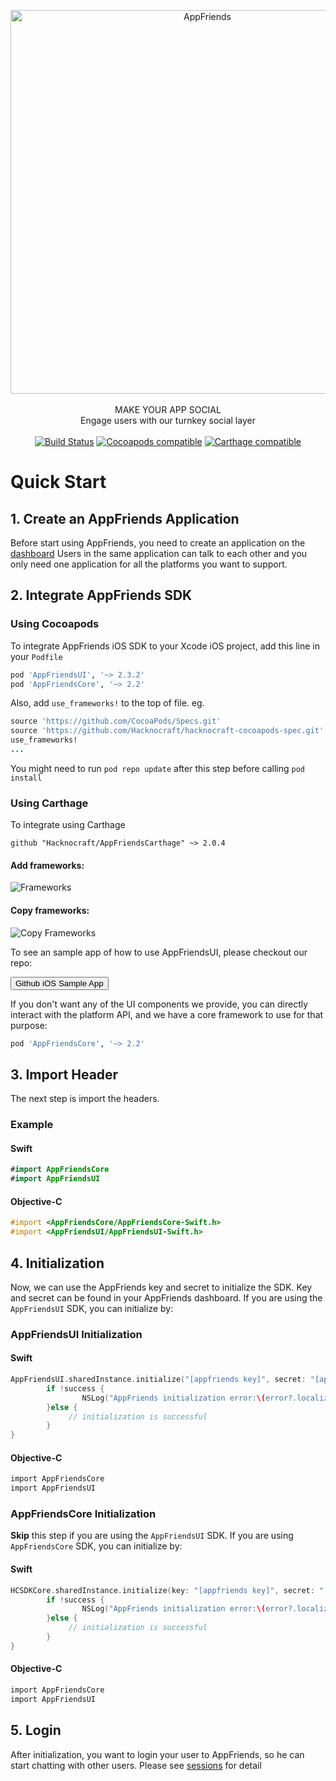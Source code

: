 <p align="center">
<img alt="AppFriends" src="http://res.cloudinary.com/hacknocraft-appfriends/image/upload/v1492110660/AppFriends_logo_cinxuq.png" width=614 />
<br />
<br />
MAKE YOUR APP SOCIAL
<br />
Engage users with our turnkey social layer
<br />
<br />
<a href="https://www.bitrise.io/app/b64fc32389e5c132#/builds"><img alt="Build Status" src="https://www.bitrise.io/app/b64fc32389e5c132.svg?token=LK2n0BLiCini3bDGIGO_pg" /></a>
<a href="https://cocoapods.org/pods/CoreStore"><img alt="Cocoapods compatible" src="https://img.shields.io/cocoapods/v/CoreStore.svg?style=flat&label=Cocoapods" /></a>
</a>
<a href="https://github.com/Carthage/Carthage"><img alt="Carthage compatible" src="https://img.shields.io/badge/Carthage-compatible-4BC51D.svg?style=flat" /></a>
</p>

# Quick Start
## 1. Create an AppFriends Application
Before start using AppFriends, you need to create an application on the [dashboard](http://appfriends.hacknocraft.com/landing/index) Users in the same application can talk to each other and you only need one application for all the platforms you want to support.

## 2. Integrate AppFriends SDK
### Using Cocoapods
To integrate AppFriends iOS SDK to your Xcode iOS project, add this line in your `Podfile`
``` ruby
pod 'AppFriendsUI', '~> 2.3.2'
pod 'AppFriendsCore', '~> 2.2'
```
Also, add `use_frameworks!` to the top of file. eg.
``` ruby
source 'https://github.com/CocoaPods/Specs.git'
source 'https://github.com/Hacknocraft/hacknocraft-cocoapods-spec.git'
use_frameworks!
...
```

You might need to run `pod repo update` after this step before calling `pod install`

### Using Carthage
To integrate using Carthage

`github "Hacknocraft/AppFriendsCarthage" ~> 2.0.4`

#### Add frameworks:
![Frameworks](http://res.cloudinary.com/hacknocraft-appfriends/image/upload/v1493874920/Screen_Shot_2017-05-04_at_1.14.11_AM_kywady.png)

#### Copy frameworks:
![Copy Frameworks](http://res.cloudinary.com/hacknocraft-appfriends/image/upload/v1493874915/Screen_Shot_2017-05-04_at_1.13.57_AM_gsfifq.png)

To see an sample app of how to use AppFriendsUI, please checkout our repo:

<a href="https://github.com/Hacknocraft/AppFriendsiOSSample">
<button class="btn btn-info">Github iOS Sample App</button>  
</a>

If you don't want any of the UI components we provide, you can directly interact with the platform API, and we have a core framework to use for that purpose:
``` ruby
pod 'AppFriendsCore', '~> 2.2'
```

## 3. Import Header
The next step is import the headers.

### Example

#### Swift
``` swift
#import AppFriendsCore
#import AppFriendsUI
```

#### Objective-C
```Objective-C
#import <AppFriendsCore/AppFriendsCore-Swift.h>
#import <AppFriendsUI/AppFriendsUI-Swift.h>
```
## 4. Initialization
Now, we can use the AppFriends key and secret to initialize the SDK. Key and secret can be found in your AppFriends dashboard. If you are using the `AppFriendsUI` SDK, you can initialize by:

### AppFriendsUI Initialization

#### Swift
```swift
AppFriendsUI.sharedInstance.initialize("[appfriends key]", secret: "[appfriends secret]") { (success, error) in
		if !success {
				NSLog("AppFriends initialization error:\(error?.localizedDescription)")
		}else {
			 // initialization is successful
		}
}
```

#### Objective-C
```Objective-C
import AppFriendsCore
import AppFriendsUI
```

### AppFriendsCore Initialization

**Skip** this step if you are using the `AppFriendsUI` SDK. If you are using `AppFriendsCore` SDK, you can initialize by:

#### Swift
```swift
HCSDKCore.sharedInstance.initialize(key: "[appfriends key]", secret: "[appfriends secret]") { (success, error) in
		if !success {
				NSLog("AppFriends initialization error:\(error?.localizedDescription)")
		}else {
			 // initialization is successful
		}
}
```

#### Objective-C
```Objective-C
import AppFriendsCore
import AppFriendsUI
```
## 5. Login
After initialization, you want to login your user to AppFriends, so he can start chatting with other users. Please see [sessions](sessions.md) for detail
